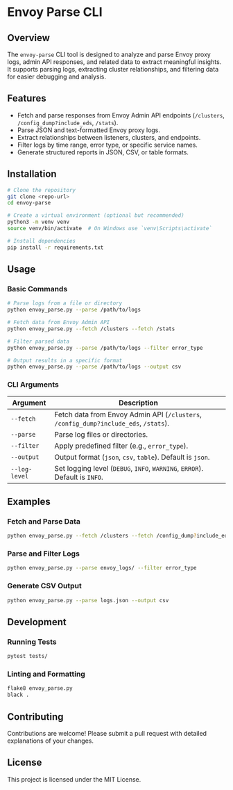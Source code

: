 # Envoy Parse CLI

## Overview
The `envoy-parse` CLI tool is designed to analyze and parse Envoy proxy logs, admin API responses, and related data to extract meaningful insights. It supports parsing logs, extracting cluster relationships, and filtering data for easier debugging and analysis.

## Features
- Fetch and parse responses from Envoy Admin API endpoints (`/clusters`, `/config_dump?include_eds`, `/stats`).
- Parse JSON and text-formatted Envoy proxy logs.
- Extract relationships between listeners, clusters, and endpoints.
- Filter logs by time range, error type, or specific service names.
- Generate structured reports in JSON, CSV, or table formats.

## Installation
```sh
# Clone the repository
git clone <repo-url>
cd envoy-parse

# Create a virtual environment (optional but recommended)
python3 -m venv venv
source venv/bin/activate  # On Windows use `venv\Scripts\activate`

# Install dependencies
pip install -r requirements.txt
```

## Usage
### Basic Commands
```sh
# Parse logs from a file or directory
python envoy_parse.py --parse /path/to/logs

# Fetch data from Envoy Admin API
python envoy_parse.py --fetch /clusters --fetch /stats

# Filter parsed data
python envoy_parse.py --parse /path/to/logs --filter error_type

# Output results in a specific format
python envoy_parse.py --parse /path/to/logs --output csv
```

### CLI Arguments
| Argument      | Description                                                                          |
|---------------|--------------------------------------------------------------------------------------|
| `--fetch`     | Fetch data from Envoy Admin API (`/clusters`, `/config_dump?include_eds`, `/stats`). |
| `--parse`     | Parse log files or directories.                                                      |
| `--filter`    | Apply predefined filter (e.g., `error_type`).                                        |
| `--output`    | Output format (`json`, `csv`, `table`). Default is `json`.                           |
| `--log-level` | Set logging level (`DEBUG`, `INFO`, `WARNING`, `ERROR`). Default is `INFO`.          |

## Examples
### Fetch and Parse Data
```sh
python envoy_parse.py --fetch /clusters --fetch /config_dump?include_eds
```

### Parse and Filter Logs
```sh
python envoy_parse.py --parse envoy_logs/ --filter error_type
```

### Generate CSV Output
```sh
python envoy_parse.py --parse logs.json --output csv
```

## Development
### Running Tests
```sh
pytest tests/
```

### Linting and Formatting
```sh
flake8 envoy_parse.py
black .
```

## Contributing
Contributions are welcome! Please submit a pull request with detailed explanations of your changes.

## License
This project is licensed under the MIT License.

